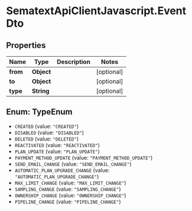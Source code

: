 # SematextApiClientJavascript.EventDto

## Properties

| Name     | Type       | Description | Notes      |
| -------- | ---------- | ----------- | ---------- |
| **from** | **Object** |             | [optional] |
| **to**   | **Object** |             | [optional] |
| **type** | **String** |             | [optional] |

<a name="TypeEnum"></a>

## Enum: TypeEnum

* `CREATED` (value: `"CREATED"`)
* `DISABLED` (value: `"DISABLED"`)
* `DELETED` (value: `"DELETED"`)
* `REACTIVATED` (value: `"REACTIVATED"`)
* `PLAN_UPDATE` (value: `"PLAN_UPDATE"`)
* `PAYMENT_METHOD_UPDATE` (value: `"PAYMENT_METHOD_UPDATE"`)
* `SEND_EMAIL_CHANGE` (value: `"SEND_EMAIL_CHANGE"`)
* `AUTOMATIC_PLAN_UPGRADE_CHANGE` (value: `"AUTOMATIC_PLAN_UPGRADE_CHANGE"`)
* `MAX_LIMIT_CHANGE` (value: `"MAX_LIMIT_CHANGE"`)
* `SAMPLING_CHANGE` (value: `"SAMPLING_CHANGE"`)
* `OWNERSHIP_CHANGE` (value: `"OWNERSHIP_CHANGE"`)
* `PIPELINE_CHANGE` (value: `"PIPELINE_CHANGE"`)
